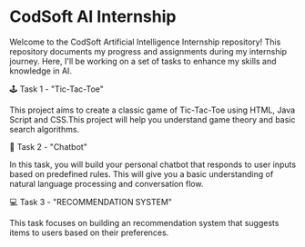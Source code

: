 # CodSoft AI Internship

Welcome to the CodSoft Artificial Intelligence Internship repository! This repository documents my progress and assignments during my internship journey. Here, I'll be working on a set of tasks to enhance my skills and knowledge in AI.

🕹️ Task 1 - "Tic-Tac-Toe"

This project aims to create a classic game of Tic-Tac-Toe using HTML, Java Script and CSS.This project will help you understand game theory and basic search algorithms.

🤖 Task 2 - "Chatbot"

In this task, you will build your personal chatbot that responds to user inputs based on
predefined rules. This will give you a basic understanding of natural language processing and conversation flow.

 💻 Task 3 - "RECOMMENDATION SYSTEM"

This task focuses on building an recommendation system that suggests items to users based on their preferences. 

